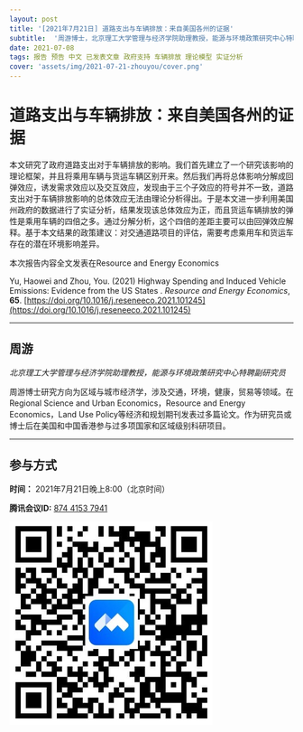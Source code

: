 ```yaml
---
layout: post
title: '[2021年7月21日] 道路支出与车辆排放：来自美国各州的证据'
subtitle:  '周游博士，北京理工大学管理与经济学院助理教授，能源与环境政策研究中心特聘副研究员'
date: 2021-07-08
tags: 报告 预告 中文 已发表文章 政府支持 车辆排放 理论模型 实证分析
cover: 'assets/img/2021-07-21-zhouyou/cover.png'
---
```


# 道路支出与车辆排放：来自美国各州的证据

本文研究了政府道路支出对于车辆排放的影响。我们首先建立了一个研究该影响的理论框架，并且将乘用车辆与货运车辆区别开来。然后我们再将总体影响分解成回弹效应，诱发需求效应以及交互效应，发现由于三个子效应的符号并不一致，道路支出对于车辆排放影响的总体效应无法由理论分析得出。于是本文进一步利用美国州政府的数据进行了实证分析，结果发现该总体效应为正，而且货运车辆排放的弹性是乘用车辆的四倍之多。通过分解分析，这个四倍的差距主要可以由回弹效应解释。基于本文结果的政策建议：对交通道路项目的评估，需要考虑乘用车和货运车存在的潜在环境影响差异。


本次报告内容全文发表在Resource and Energy Economics

Yu, Haowei and Zhou, You. (2021) Highway Spending and Induced Vehicle Emissions: Evidence from the US States . *Resource and Energy Economics*, **65**. [https://doi.org/10.1016/j.reseneeco.2021.101245](https://doi.org/10.1016/j.reseneeco.2021.101245)


----------

## 周游

*北京理工大学管理与经济学院助理教授，能源与环境政策研究中心特聘副研究员*

周游博士研究方向为区域与城市经济学，涉及交通，环境，健康，贸易等领域。在Regional Science and Urban Economics，Resource and Energy Economics，Land Use Policy等经济和规划期刊发表过多篇论文。作为研究员或博士后在美国和中国香港参与过多项国家和区域级别科研项目。

-----------
##  参与方式

 **时间：** 2021年7月21日晚上8:00（北京时间）

 **腾讯会议ID:** [874 4153 7941](https://meeting.tencent.com/s/UIeb8Y3Vky8l)

 ![meeting link](/assets/img/2021-07-21-zhouyou/link.jpeg)